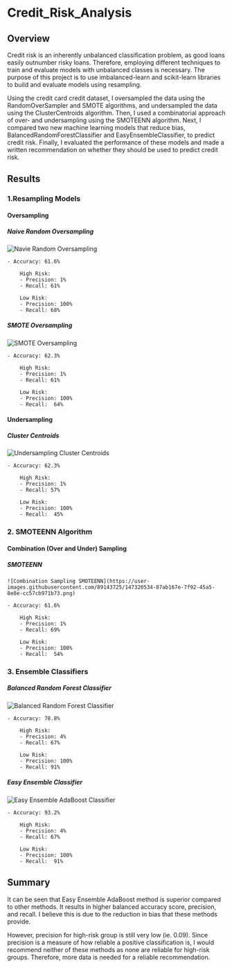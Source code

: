 # Credit_Risk_Analysis
## Overview

Credit risk is an inherently unbalanced classification problem, as good loans easily outnumber risky loans. Therefore, employing different techniques to train and evaluate models with unbalanced classes is necessary. The purpose of this project is to use imbalanced-learn and scikit-learn libraries to build and evaluate models using resampling.

Using the credit card credit dataset, I oversampled the data using the RandomOverSampler and SMOTE algorithms, and undersampled the data using the ClusterCentroids algorithm. Then, I used a combinatorial approach of over- and undersampling using the SMOTEENN algorithm. Next, I compared two new machine learning models that reduce bias, BalancedRandomForestClassifier and EasyEnsembleClassifier, to predict credit risk. Finally, I evaluated the performance of these models and made a written recommendation on whether they should be used to predict credit risk.

## Results

### 1.Resampling Models
#### Oversampling

##### Naive Random Oversampling
![Navie Random Oversampling](https://user-images.githubusercontent.com/89143725/147320490-df724fbf-3945-4821-bcd0-6db6a5ce3198.png)

    - Accuracy: 61.6%

        High Risk: 
        - Precision: 1%
        - Recall: 61%

        Low Risk:
        - Precision: 100%
        - Recall: 68%
        
##### SMOTE Oversampling
  ![SMOTE Oversampling](https://user-images.githubusercontent.com/89143725/147320496-936a6685-1376-4e66-93c8-8dce3fc6e487.png)

    - Accuracy: 62.3%

        High Risk: 
        - Precision: 1%
        - Recall: 61%
        
        Low Risk:
        - Precision: 100%
        - Recall:  64%

#### Undersampling

##### Cluster Centroids
   ![Undersampling Cluster Centroids](https://user-images.githubusercontent.com/89143725/147320519-afdf7104-e75c-4bb0-a926-93001559baf7.png)

    - Accuracy: 62.3%

        High Risk: 
        - Precision: 1% 
        - Recall: 57%
        
        Low Risk:
        - Precision: 100%
        - Recall:  45%


### 2. SMOTEENN Algorithm

#### Combination (Over and Under) Sampling

##### SMOTEENN
    ![Combination Sampling SMOTEENN](https://user-images.githubusercontent.com/89143725/147320534-87ab167e-7f92-45a5-8e8e-cc57cb971b73.png)

    - Accuracy: 61.6%

        High Risk: 
        - Precision: 1%
        - Recall: 69%
        
        Low Risk:
        - Precision: 100%
        - Recall:  54%

### 3. Ensemble Classifiers

##### Balanced Random Forest Classifier
![Balanced Random Forest Classifier](https://user-images.githubusercontent.com/89143725/147320539-02bb26d7-aa70-4b37-ab00-973649dd48b9.png)

    - Accuracy: 78.8%

        High Risk: 
        - Precision: 4%
        - Recall: 67%
        
        Low Risk:
        - Precision: 100%
        - Recall: 91%

##### Easy Ensemble Classifier
![Easy Ensemble AdaBoost Classifier](https://user-images.githubusercontent.com/89143725/147320547-832141d2-1d93-4971-8c3f-684dc642a34c.png)

    - Accuracy: 93.2%

        High Risk: 
        - Precision: 4%
        - Recall: 67%
        
        Low Risk:
        - Precision: 100%
        - Recall:  91%


## Summary
It can be seen that Easy Ensemble AdaBoost method is superior compared to other methods. It results in higher balanced accuracy score, precision, and recall. I believe this is due to the reduction in bias that these methods provide. 
  
However, precision for high-risk group is still very low (ie. 0.09). Since precision is a measure of how reliable a positive classification is, I would recommend neither of these methods as none are reliable for high-risk groups. Therefore, more data is needed for a reliable recommendation. 








